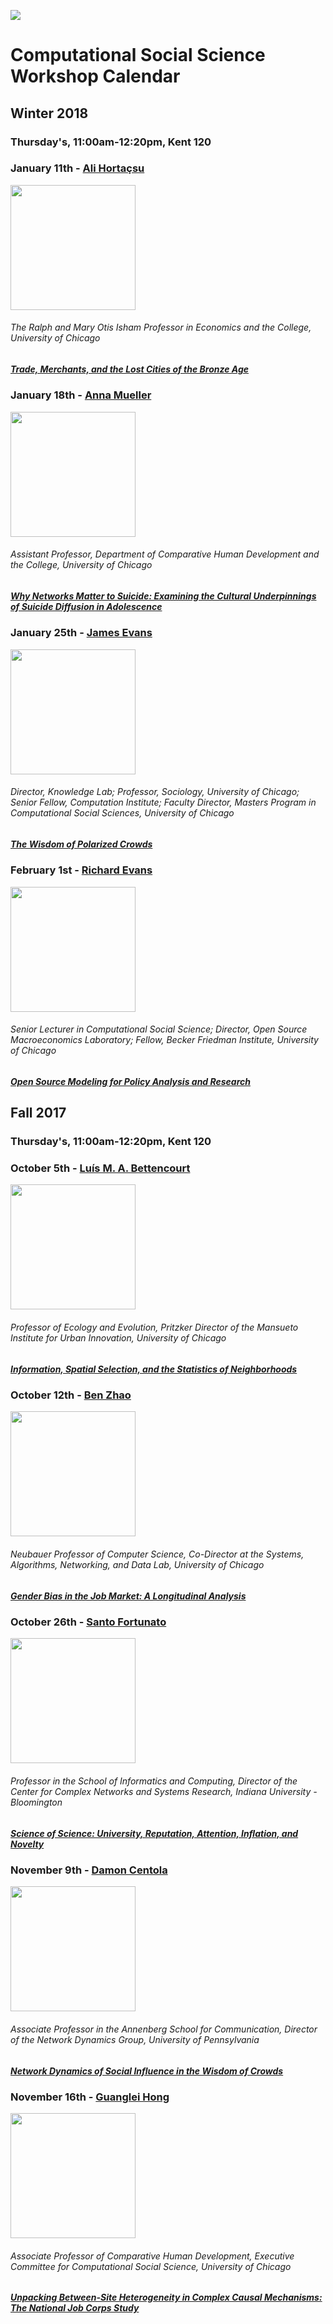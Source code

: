 ![](https://macss.uchicago.edu/sites/macss.uchicago.edu/files/styles/homefeature-large/public/RichardEvans-2.jpg?itok=VI0kmVah)

# Computational Social Science Workshop Calendar

## Winter 2018

### Thursday's, 11:00am-12:20pm, Kent 120



### January 11th - [Ali Hortaçsu](https://economics.uchicago.edu/directory/ali-hortacsu)

<div><img src="https://economics.uchicago.edu/sites/economics.uchicago.edu/files/styles/columnwidth-wider/public/uploads/images/hortacsu.jpg?itok=iDVN8HH2" width="200" height="200"></div>

###### The Ralph and Mary Otis Isham Professor in Economics and the College, University of Chicago
##### [*Trade, Merchants, and the Lost Cities of the Bronze Age*](https://github.com/uchicago-computation-workshop/ali_hortacsu)



### January 18th - [Anna Mueller](http://humdev.uchicago.edu/directory/anna-mueller)

<div><img src="https://newfaculty.uchicago.edu/sites/newfaculty.uchicago.edu/files/styles/columnwidth-wider/public/uploads/images/Mueller%201.jpeg?itok=6YHUkfwk" width="200" height="200"></div>

###### Assistant Professor, Department of Comparative Human Development and the College, University of Chicago
##### [*Why Networks Matter to Suicide: Examining the Cultural Underpinnings of Suicide Diffusion in Adolescence*](https://github.com/uchicago-computation-workshop/anna_mueller)



### January 25th - [James Evans](https://macss.uchicago.edu/directory/james-evans)

<div><img src="https://d3qi0qp55mx5f5.cloudfront.net/knowledgelab/i/manipulated/https_d3qi0qp55mx5f5.cloudfront.net/knowledgelab/i/people/4a3643b9d000cc45ff274072307f5bfe/JamesEvans.jpg" width="200" height="200"></div>

###### Director, Knowledge Lab; Professor, Sociology, University of Chicago; Senior Fellow, Computation Institute; Faculty Director, Masters Program in Computational Social Sciences, University of Chicago
##### [*The Wisdom of Polarized Crowds*](https://github.com/uchicago-computation-workshop/james_evans)



### February 1st - [Richard Evans](https://macss.uchicago.edu/directory/rick-evans)

<div><img src="https://macss.uchicago.edu/sites/macss.uchicago.edu/files/styles/columnwidth-wider/public/uploads/images/rick.png" width="200" height="200"></div>

###### Senior Lecturer in Computational Social Science; Director, Open Source Macroeconomics Laboratory; Fellow, Becker Friedman Institute, University of Chicago
##### [*Open Source Modeling for Policy Analysis and Research*](https://github.com/uchicago-computation-workshop/richard_evans)



## Fall 2017

### Thursday's, 11:00am-12:20pm, Kent 120



### October 5th - [Luís M. A. Bettencourt](https://www.santafe.edu/people/profile/luis-bettencourt)

<div><img src="https://sfi-edu.s3.amazonaws.com/sfi-edu/production/uploads/people/images/Luis-Bettencourt-sepia-400x400_6775bb.jpg.400x400_q85_box-0%2C0%2C400%2C400_upscale.jpg" width="200" height="200"></div>

###### Professor of Ecology and Evolution, Pritzker Director of the Mansueto Institute for Urban Innovation, University of Chicago
##### [*Information, Spatial Selection, and the Statistics of Neighborhoods*](https://github.com/uchicago-computation-workshop/luis_bettencourt)



### October 12th - [Ben Zhao](http://people.cs.uchicago.edu/~ravenben/)

<div><img src="http://people.cs.uchicago.edu/~ravenben/images/ben-sf.jpg" width="200" height="200"></div>

###### Neubauer Professor of Computer Science, Co-Director at the Systems, Algorithms, Networking, and Data Lab, University of Chicago
##### [*Gender Bias in the Job Market: A Longitudinal Analysis*](https://github.com/uchicago-computation-workshop/ben_zhao)



### October 26th - [Santo Fortunato](http://cnets.indiana.edu/people/santo-fortunato/")

<div><img src="http://cnets.indiana.edu/wp-content/uploads/2015/12/Santo-Fortunato.jpg" width="200" height="200"></div>

###### Professor in the School of Informatics and Computing, Director of the Center for Complex Networks and Systems Research, Indiana University - Bloomington
##### [*Science of Science: University, Reputation, Attention, Inflation, and Novelty*](https://github.com/uchicago-computation-workshop/santo_fortunato)



### November 9th - [Damon Centola](https://www.asc.upenn.edu/people/faculty/damon-centola-phd)

<div><img src="https://upload.wikimedia.org/wikipedia/commons/9/97/Damon_Centola.jpg" width="200" height="200"></div>

###### Associate Professor in the Annenberg School for Communication, Director of the Network Dynamics Group, University of Pennsylvania
##### [*Network Dynamics of Social Influence in the Wisdom of Crowds*](https://github.com/uchicago-computation-workshop/damon_centola)



### November 16th - [Guanglei Hong](https://humdev.uchicago.edu/directory/guanglei-hong)

<div><img src="https://humdev.uchicago.edu/sites/humdev.uchicago.edu/files/styles/columnwidth-wider/public/uploads/images/2009_Hong_Guanglei_DSC9551.jpg?itok=RrcV8EOU" width="200" height="200"></div>

###### Associate Professor of Comparative Human Development, Executive Committee for Computational Social Science, University of Chicago
##### [*Unpacking Between-Site Heterogeneity in Complex Causal Mechanisms: The National Job Corps Study*](https://github.com/uchicago-computation-workshop/guanglei_hong)
